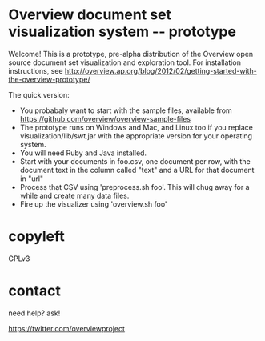 # Overview document set visualization system -- prototype 

Welcome! This is a prototype, pre-alpha distribution of the Overview open source document set visualization and exploration tool. For installation instructions, see http://overview.ap.org/blog/2012/02/getting-started-with-the-overview-prototype/

The quick version:

* You probabaly want to start with the sample files, available from https://github.com/overview/overview-sample-files
* The prototype runs on Windows and Mac, and Linux too if you replace visualization/lib/swt.jar with the appropriate version for your operating system.
* You will need Ruby and Java installed.
* Start with your documents in foo.csv, one document per row, with the document text in the column called "text" and a URL for that document in "url"
* Process that CSV using 'preprocess.sh foo'. This will chug away for a while and create many data files.
* Fire up the visualizer using 'overview.sh foo' 

# copyleft

GPLv3

# contact

need help? ask!

https://twitter.com/overviewproject

